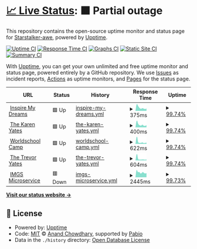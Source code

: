 # [📈 Live Status](https://Starstalker-awe.github.io/upptime): <!--live status--> **🟧 Partial outage**

This repository contains the open-source uptime monitor and status page for [Starstalker-awe](https://travelingtrevor.com), powered by [Upptime](https://github.com/upptime/upptime).

[![Uptime CI](https://github.com/Starstalker-awe/upptime/workflows/Uptime%20CI/badge.svg)](https://github.com/Starstalker-awe/upptime/actions?query=workflow%3A%22Uptime+CI%22)
[![Response Time CI](https://github.com/Starstalker-awe/upptime/workflows/Response%20Time%20CI/badge.svg)](https://github.com/Starstalker-awe/upptime/actions?query=workflow%3A%22Response+Time+CI%22)
[![Graphs CI](https://github.com/Starstalker-awe/upptime/workflows/Graphs%20CI/badge.svg)](https://github.com/Starstalker-awe/upptime/actions?query=workflow%3A%22Graphs+CI%22)
[![Static Site CI](https://github.com/Starstalker-awe/upptime/workflows/Static%20Site%20CI/badge.svg)](https://github.com/Starstalker-awe/upptime/actions?query=workflow%3A%22Static+Site+CI%22)
[![Summary CI](https://github.com/Starstalker-awe/upptime/workflows/Summary%20CI/badge.svg)](https://github.com/Starstalker-awe/upptime/actions?query=workflow%3A%22Summary+CI%22)

With [Upptime](https://upptime.js.org), you can get your own unlimited and free uptime monitor and status page, powered entirely by a GitHub repository. We use [Issues](https://github.com/Starstalker-awe/upptime/issues) as incident reports, [Actions](https://github.com/Starstalker-awe/upptime/actions) as uptime monitors, and [Pages](https://Starstalker-awe.github.io/upptime) for the status page.

<!--start: status pages-->
<!-- This summary is generated by Upptime (https://github.com/upptime/upptime) -->
<!-- Do not edit this manually, your changes will be overwritten -->
<!-- prettier-ignore -->
| URL | Status | History | Response Time | Uptime |
| --- | ------ | ------- | ------------- | ------ |
| <img alt="" src="https://icons.duckduckgo.com/ip3/inspiremydreams.com.ico" height="13"> [Inspire My Dreams](https://inspiremydreams.com) | 🟩 Up | [inspire-my-dreams.yml](https://github.com/Starstalker-awe/upptime/commits/HEAD/history/inspire-my-dreams.yml) | <details><summary><img alt="Response time graph" src="./graphs/inspire-my-dreams/response-time-week.png" height="20"> 375ms</summary><br><a href="https://Starstalker-awe.github.io/upptime/history/inspire-my-dreams"><img alt="Response time 297" src="https://img.shields.io/endpoint?url=https%3A%2F%2Fraw.githubusercontent.com%2FStarstalker-awe%2Fupptime%2FHEAD%2Fapi%2Finspire-my-dreams%2Fresponse-time.json"></a><br><a href="https://Starstalker-awe.github.io/upptime/history/inspire-my-dreams"><img alt="24-hour response time 282" src="https://img.shields.io/endpoint?url=https%3A%2F%2Fraw.githubusercontent.com%2FStarstalker-awe%2Fupptime%2FHEAD%2Fapi%2Finspire-my-dreams%2Fresponse-time-day.json"></a><br><a href="https://Starstalker-awe.github.io/upptime/history/inspire-my-dreams"><img alt="7-day response time 375" src="https://img.shields.io/endpoint?url=https%3A%2F%2Fraw.githubusercontent.com%2FStarstalker-awe%2Fupptime%2FHEAD%2Fapi%2Finspire-my-dreams%2Fresponse-time-week.json"></a><br><a href="https://Starstalker-awe.github.io/upptime/history/inspire-my-dreams"><img alt="30-day response time 851" src="https://img.shields.io/endpoint?url=https%3A%2F%2Fraw.githubusercontent.com%2FStarstalker-awe%2Fupptime%2FHEAD%2Fapi%2Finspire-my-dreams%2Fresponse-time-month.json"></a><br><a href="https://Starstalker-awe.github.io/upptime/history/inspire-my-dreams"><img alt="1-year response time 297" src="https://img.shields.io/endpoint?url=https%3A%2F%2Fraw.githubusercontent.com%2FStarstalker-awe%2Fupptime%2FHEAD%2Fapi%2Finspire-my-dreams%2Fresponse-time-year.json"></a></details> | <details><summary><a href="https://Starstalker-awe.github.io/upptime/history/inspire-my-dreams">99.74%</a></summary><a href="https://Starstalker-awe.github.io/upptime/history/inspire-my-dreams"><img alt="All-time uptime 99.67%" src="https://img.shields.io/endpoint?url=https%3A%2F%2Fraw.githubusercontent.com%2FStarstalker-awe%2Fupptime%2FHEAD%2Fapi%2Finspire-my-dreams%2Fuptime.json"></a><br><a href="https://Starstalker-awe.github.io/upptime/history/inspire-my-dreams"><img alt="24-hour uptime 100.00%" src="https://img.shields.io/endpoint?url=https%3A%2F%2Fraw.githubusercontent.com%2FStarstalker-awe%2Fupptime%2FHEAD%2Fapi%2Finspire-my-dreams%2Fuptime-day.json"></a><br><a href="https://Starstalker-awe.github.io/upptime/history/inspire-my-dreams"><img alt="7-day uptime 99.74%" src="https://img.shields.io/endpoint?url=https%3A%2F%2Fraw.githubusercontent.com%2FStarstalker-awe%2Fupptime%2FHEAD%2Fapi%2Finspire-my-dreams%2Fuptime-week.json"></a><br><a href="https://Starstalker-awe.github.io/upptime/history/inspire-my-dreams"><img alt="30-day uptime 99.90%" src="https://img.shields.io/endpoint?url=https%3A%2F%2Fraw.githubusercontent.com%2FStarstalker-awe%2Fupptime%2FHEAD%2Fapi%2Finspire-my-dreams%2Fuptime-month.json"></a><br><a href="https://Starstalker-awe.github.io/upptime/history/inspire-my-dreams"><img alt="1-year uptime 99.67%" src="https://img.shields.io/endpoint?url=https%3A%2F%2Fraw.githubusercontent.com%2FStarstalker-awe%2Fupptime%2FHEAD%2Fapi%2Finspire-my-dreams%2Fuptime-year.json"></a></details>
| <img alt="" src="https://icons.duckduckgo.com/ip3/thekarenyates.com.ico" height="13"> [The Karen Yates](https://thekarenyates.com) | 🟩 Up | [the-karen-yates.yml](https://github.com/Starstalker-awe/upptime/commits/HEAD/history/the-karen-yates.yml) | <details><summary><img alt="Response time graph" src="./graphs/the-karen-yates/response-time-week.png" height="20"> 400ms</summary><br><a href="https://Starstalker-awe.github.io/upptime/history/the-karen-yates"><img alt="Response time 322" src="https://img.shields.io/endpoint?url=https%3A%2F%2Fraw.githubusercontent.com%2FStarstalker-awe%2Fupptime%2FHEAD%2Fapi%2Fthe-karen-yates%2Fresponse-time.json"></a><br><a href="https://Starstalker-awe.github.io/upptime/history/the-karen-yates"><img alt="24-hour response time 246" src="https://img.shields.io/endpoint?url=https%3A%2F%2Fraw.githubusercontent.com%2FStarstalker-awe%2Fupptime%2FHEAD%2Fapi%2Fthe-karen-yates%2Fresponse-time-day.json"></a><br><a href="https://Starstalker-awe.github.io/upptime/history/the-karen-yates"><img alt="7-day response time 400" src="https://img.shields.io/endpoint?url=https%3A%2F%2Fraw.githubusercontent.com%2FStarstalker-awe%2Fupptime%2FHEAD%2Fapi%2Fthe-karen-yates%2Fresponse-time-week.json"></a><br><a href="https://Starstalker-awe.github.io/upptime/history/the-karen-yates"><img alt="30-day response time 847" src="https://img.shields.io/endpoint?url=https%3A%2F%2Fraw.githubusercontent.com%2FStarstalker-awe%2Fupptime%2FHEAD%2Fapi%2Fthe-karen-yates%2Fresponse-time-month.json"></a><br><a href="https://Starstalker-awe.github.io/upptime/history/the-karen-yates"><img alt="1-year response time 322" src="https://img.shields.io/endpoint?url=https%3A%2F%2Fraw.githubusercontent.com%2FStarstalker-awe%2Fupptime%2FHEAD%2Fapi%2Fthe-karen-yates%2Fresponse-time-year.json"></a></details> | <details><summary><a href="https://Starstalker-awe.github.io/upptime/history/the-karen-yates">99.74%</a></summary><a href="https://Starstalker-awe.github.io/upptime/history/the-karen-yates"><img alt="All-time uptime 99.72%" src="https://img.shields.io/endpoint?url=https%3A%2F%2Fraw.githubusercontent.com%2FStarstalker-awe%2Fupptime%2FHEAD%2Fapi%2Fthe-karen-yates%2Fuptime.json"></a><br><a href="https://Starstalker-awe.github.io/upptime/history/the-karen-yates"><img alt="24-hour uptime 100.00%" src="https://img.shields.io/endpoint?url=https%3A%2F%2Fraw.githubusercontent.com%2FStarstalker-awe%2Fupptime%2FHEAD%2Fapi%2Fthe-karen-yates%2Fuptime-day.json"></a><br><a href="https://Starstalker-awe.github.io/upptime/history/the-karen-yates"><img alt="7-day uptime 99.74%" src="https://img.shields.io/endpoint?url=https%3A%2F%2Fraw.githubusercontent.com%2FStarstalker-awe%2Fupptime%2FHEAD%2Fapi%2Fthe-karen-yates%2Fuptime-week.json"></a><br><a href="https://Starstalker-awe.github.io/upptime/history/the-karen-yates"><img alt="30-day uptime 99.84%" src="https://img.shields.io/endpoint?url=https%3A%2F%2Fraw.githubusercontent.com%2FStarstalker-awe%2Fupptime%2FHEAD%2Fapi%2Fthe-karen-yates%2Fuptime-month.json"></a><br><a href="https://Starstalker-awe.github.io/upptime/history/the-karen-yates"><img alt="1-year uptime 99.72%" src="https://img.shields.io/endpoint?url=https%3A%2F%2Fraw.githubusercontent.com%2FStarstalker-awe%2Fupptime%2FHEAD%2Fapi%2Fthe-karen-yates%2Fuptime-year.json"></a></details>
| <img alt="" src="https://icons.duckduckgo.com/ip3/worldschoolcamp.com.ico" height="13"> [Worldschool Camp](https://worldschoolcamp.com) | 🟩 Up | [worldschool-camp.yml](https://github.com/Starstalker-awe/upptime/commits/HEAD/history/worldschool-camp.yml) | <details><summary><img alt="Response time graph" src="./graphs/worldschool-camp/response-time-week.png" height="20"> 622ms</summary><br><a href="https://Starstalker-awe.github.io/upptime/history/worldschool-camp"><img alt="Response time 334" src="https://img.shields.io/endpoint?url=https%3A%2F%2Fraw.githubusercontent.com%2FStarstalker-awe%2Fupptime%2FHEAD%2Fapi%2Fworldschool-camp%2Fresponse-time.json"></a><br><a href="https://Starstalker-awe.github.io/upptime/history/worldschool-camp"><img alt="24-hour response time 419" src="https://img.shields.io/endpoint?url=https%3A%2F%2Fraw.githubusercontent.com%2FStarstalker-awe%2Fupptime%2FHEAD%2Fapi%2Fworldschool-camp%2Fresponse-time-day.json"></a><br><a href="https://Starstalker-awe.github.io/upptime/history/worldschool-camp"><img alt="7-day response time 622" src="https://img.shields.io/endpoint?url=https%3A%2F%2Fraw.githubusercontent.com%2FStarstalker-awe%2Fupptime%2FHEAD%2Fapi%2Fworldschool-camp%2Fresponse-time-week.json"></a><br><a href="https://Starstalker-awe.github.io/upptime/history/worldschool-camp"><img alt="30-day response time 541" src="https://img.shields.io/endpoint?url=https%3A%2F%2Fraw.githubusercontent.com%2FStarstalker-awe%2Fupptime%2FHEAD%2Fapi%2Fworldschool-camp%2Fresponse-time-month.json"></a><br><a href="https://Starstalker-awe.github.io/upptime/history/worldschool-camp"><img alt="1-year response time 334" src="https://img.shields.io/endpoint?url=https%3A%2F%2Fraw.githubusercontent.com%2FStarstalker-awe%2Fupptime%2FHEAD%2Fapi%2Fworldschool-camp%2Fresponse-time-year.json"></a></details> | <details><summary><a href="https://Starstalker-awe.github.io/upptime/history/worldschool-camp">99.74%</a></summary><a href="https://Starstalker-awe.github.io/upptime/history/worldschool-camp"><img alt="All-time uptime 99.63%" src="https://img.shields.io/endpoint?url=https%3A%2F%2Fraw.githubusercontent.com%2FStarstalker-awe%2Fupptime%2FHEAD%2Fapi%2Fworldschool-camp%2Fuptime.json"></a><br><a href="https://Starstalker-awe.github.io/upptime/history/worldschool-camp"><img alt="24-hour uptime 100.00%" src="https://img.shields.io/endpoint?url=https%3A%2F%2Fraw.githubusercontent.com%2FStarstalker-awe%2Fupptime%2FHEAD%2Fapi%2Fworldschool-camp%2Fuptime-day.json"></a><br><a href="https://Starstalker-awe.github.io/upptime/history/worldschool-camp"><img alt="7-day uptime 99.74%" src="https://img.shields.io/endpoint?url=https%3A%2F%2Fraw.githubusercontent.com%2FStarstalker-awe%2Fupptime%2FHEAD%2Fapi%2Fworldschool-camp%2Fuptime-week.json"></a><br><a href="https://Starstalker-awe.github.io/upptime/history/worldschool-camp"><img alt="30-day uptime 99.84%" src="https://img.shields.io/endpoint?url=https%3A%2F%2Fraw.githubusercontent.com%2FStarstalker-awe%2Fupptime%2FHEAD%2Fapi%2Fworldschool-camp%2Fuptime-month.json"></a><br><a href="https://Starstalker-awe.github.io/upptime/history/worldschool-camp"><img alt="1-year uptime 99.63%" src="https://img.shields.io/endpoint?url=https%3A%2F%2Fraw.githubusercontent.com%2FStarstalker-awe%2Fupptime%2FHEAD%2Fapi%2Fworldschool-camp%2Fuptime-year.json"></a></details>
| <img alt="" src="https://icons.duckduckgo.com/ip3/thetrevoryates.com.ico" height="13"> [The Trevor Yates](https://thetrevoryates.com) | 🟩 Up | [the-trevor-yates.yml](https://github.com/Starstalker-awe/upptime/commits/HEAD/history/the-trevor-yates.yml) | <details><summary><img alt="Response time graph" src="./graphs/the-trevor-yates/response-time-week.png" height="20"> 604ms</summary><br><a href="https://Starstalker-awe.github.io/upptime/history/the-trevor-yates"><img alt="Response time 416" src="https://img.shields.io/endpoint?url=https%3A%2F%2Fraw.githubusercontent.com%2FStarstalker-awe%2Fupptime%2FHEAD%2Fapi%2Fthe-trevor-yates%2Fresponse-time.json"></a><br><a href="https://Starstalker-awe.github.io/upptime/history/the-trevor-yates"><img alt="24-hour response time 380" src="https://img.shields.io/endpoint?url=https%3A%2F%2Fraw.githubusercontent.com%2FStarstalker-awe%2Fupptime%2FHEAD%2Fapi%2Fthe-trevor-yates%2Fresponse-time-day.json"></a><br><a href="https://Starstalker-awe.github.io/upptime/history/the-trevor-yates"><img alt="7-day response time 604" src="https://img.shields.io/endpoint?url=https%3A%2F%2Fraw.githubusercontent.com%2FStarstalker-awe%2Fupptime%2FHEAD%2Fapi%2Fthe-trevor-yates%2Fresponse-time-week.json"></a><br><a href="https://Starstalker-awe.github.io/upptime/history/the-trevor-yates"><img alt="30-day response time 930" src="https://img.shields.io/endpoint?url=https%3A%2F%2Fraw.githubusercontent.com%2FStarstalker-awe%2Fupptime%2FHEAD%2Fapi%2Fthe-trevor-yates%2Fresponse-time-month.json"></a><br><a href="https://Starstalker-awe.github.io/upptime/history/the-trevor-yates"><img alt="1-year response time 416" src="https://img.shields.io/endpoint?url=https%3A%2F%2Fraw.githubusercontent.com%2FStarstalker-awe%2Fupptime%2FHEAD%2Fapi%2Fthe-trevor-yates%2Fresponse-time-year.json"></a></details> | <details><summary><a href="https://Starstalker-awe.github.io/upptime/history/the-trevor-yates">99.74%</a></summary><a href="https://Starstalker-awe.github.io/upptime/history/the-trevor-yates"><img alt="All-time uptime 96.98%" src="https://img.shields.io/endpoint?url=https%3A%2F%2Fraw.githubusercontent.com%2FStarstalker-awe%2Fupptime%2FHEAD%2Fapi%2Fthe-trevor-yates%2Fuptime.json"></a><br><a href="https://Starstalker-awe.github.io/upptime/history/the-trevor-yates"><img alt="24-hour uptime 100.00%" src="https://img.shields.io/endpoint?url=https%3A%2F%2Fraw.githubusercontent.com%2FStarstalker-awe%2Fupptime%2FHEAD%2Fapi%2Fthe-trevor-yates%2Fuptime-day.json"></a><br><a href="https://Starstalker-awe.github.io/upptime/history/the-trevor-yates"><img alt="7-day uptime 99.74%" src="https://img.shields.io/endpoint?url=https%3A%2F%2Fraw.githubusercontent.com%2FStarstalker-awe%2Fupptime%2FHEAD%2Fapi%2Fthe-trevor-yates%2Fuptime-week.json"></a><br><a href="https://Starstalker-awe.github.io/upptime/history/the-trevor-yates"><img alt="30-day uptime 99.90%" src="https://img.shields.io/endpoint?url=https%3A%2F%2Fraw.githubusercontent.com%2FStarstalker-awe%2Fupptime%2FHEAD%2Fapi%2Fthe-trevor-yates%2Fuptime-month.json"></a><br><a href="https://Starstalker-awe.github.io/upptime/history/the-trevor-yates"><img alt="1-year uptime 96.98%" src="https://img.shields.io/endpoint?url=https%3A%2F%2Fraw.githubusercontent.com%2FStarstalker-awe%2Fupptime%2FHEAD%2Fapi%2Fthe-trevor-yates%2Fuptime-year.json"></a></details>
| <img alt="" src="https://icons.duckduckgo.com/ip3/imgs.thetrevoryates.com.ico" height="13"> [IMGS Microservice](https://imgs.thetrevoryates.com) | 🟥 Down | [imgs-microservice.yml](https://github.com/Starstalker-awe/upptime/commits/HEAD/history/imgs-microservice.yml) | <details><summary><img alt="Response time graph" src="./graphs/imgs-microservice/response-time-week.png" height="20"> 2445ms</summary><br><a href="https://Starstalker-awe.github.io/upptime/history/imgs-microservice"><img alt="Response time 732" src="https://img.shields.io/endpoint?url=https%3A%2F%2Fraw.githubusercontent.com%2FStarstalker-awe%2Fupptime%2FHEAD%2Fapi%2Fimgs-microservice%2Fresponse-time.json"></a><br><a href="https://Starstalker-awe.github.io/upptime/history/imgs-microservice"><img alt="24-hour response time 10125" src="https://img.shields.io/endpoint?url=https%3A%2F%2Fraw.githubusercontent.com%2FStarstalker-awe%2Fupptime%2FHEAD%2Fapi%2Fimgs-microservice%2Fresponse-time-day.json"></a><br><a href="https://Starstalker-awe.github.io/upptime/history/imgs-microservice"><img alt="7-day response time 2445" src="https://img.shields.io/endpoint?url=https%3A%2F%2Fraw.githubusercontent.com%2FStarstalker-awe%2Fupptime%2FHEAD%2Fapi%2Fimgs-microservice%2Fresponse-time-week.json"></a><br><a href="https://Starstalker-awe.github.io/upptime/history/imgs-microservice"><img alt="30-day response time 1269" src="https://img.shields.io/endpoint?url=https%3A%2F%2Fraw.githubusercontent.com%2FStarstalker-awe%2Fupptime%2FHEAD%2Fapi%2Fimgs-microservice%2Fresponse-time-month.json"></a><br><a href="https://Starstalker-awe.github.io/upptime/history/imgs-microservice"><img alt="1-year response time 732" src="https://img.shields.io/endpoint?url=https%3A%2F%2Fraw.githubusercontent.com%2FStarstalker-awe%2Fupptime%2FHEAD%2Fapi%2Fimgs-microservice%2Fresponse-time-year.json"></a></details> | <details><summary><a href="https://Starstalker-awe.github.io/upptime/history/imgs-microservice">99.73%</a></summary><a href="https://Starstalker-awe.github.io/upptime/history/imgs-microservice"><img alt="All-time uptime 99.51%" src="https://img.shields.io/endpoint?url=https%3A%2F%2Fraw.githubusercontent.com%2FStarstalker-awe%2Fupptime%2FHEAD%2Fapi%2Fimgs-microservice%2Fuptime.json"></a><br><a href="https://Starstalker-awe.github.io/upptime/history/imgs-microservice"><img alt="24-hour uptime 99.99%" src="https://img.shields.io/endpoint?url=https%3A%2F%2Fraw.githubusercontent.com%2FStarstalker-awe%2Fupptime%2FHEAD%2Fapi%2Fimgs-microservice%2Fuptime-day.json"></a><br><a href="https://Starstalker-awe.github.io/upptime/history/imgs-microservice"><img alt="7-day uptime 99.73%" src="https://img.shields.io/endpoint?url=https%3A%2F%2Fraw.githubusercontent.com%2FStarstalker-awe%2Fupptime%2FHEAD%2Fapi%2Fimgs-microservice%2Fuptime-week.json"></a><br><a href="https://Starstalker-awe.github.io/upptime/history/imgs-microservice"><img alt="30-day uptime 99.90%" src="https://img.shields.io/endpoint?url=https%3A%2F%2Fraw.githubusercontent.com%2FStarstalker-awe%2Fupptime%2FHEAD%2Fapi%2Fimgs-microservice%2Fuptime-month.json"></a><br><a href="https://Starstalker-awe.github.io/upptime/history/imgs-microservice"><img alt="1-year uptime 99.51%" src="https://img.shields.io/endpoint?url=https%3A%2F%2Fraw.githubusercontent.com%2FStarstalker-awe%2Fupptime%2FHEAD%2Fapi%2Fimgs-microservice%2Fuptime-year.json"></a></details>

<!--end: status pages-->

[**Visit our status website →**](https://Starstalker-awe.github.io/upptime)

## 📄 License

- Powered by: [Upptime](https://github.com/upptime/upptime)
- Code: [MIT](./LICENSE) © [Anand Chowdhary](https://anandchowdhary.com), supported by [Pabio](https://pabio.com)
- Data in the `./history` directory: [Open Database License](https://opendatacommons.org/licenses/odbl/1-0/)

